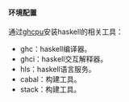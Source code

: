 #### 环境配置

通过[ghcpu](https://www.haskell.org/ghcup/install/)安装haskell的相关工具：

* ghc：haskell编译器。
* ghci：haskell交互解释器。
* hls：haskell语言服务。
* cabal：构建工具。
* stack：构建工具。


